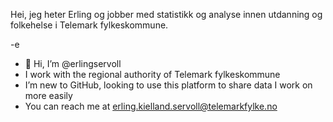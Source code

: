 Hei, jeg heter Erling og jobber med statistikk og analyse innen utdanning og folkehelse i Telemark fylkeskommune.

-e

- 👋 Hi, I’m @erlingservoll
- I work with the regional authority of Telemark fylkeskommune
- I’m new to GitHub, looking to use this platform to share data I work on more easily
- You can reach me at erling.kielland.servoll@telemarkfylke.no

<!---
erlingservoll/erlingservoll is a ✨ special ✨ repository because its `README.md` (this file) appears on your GitHub profile.
You can click the Preview link to take a look at your changes.
--->

